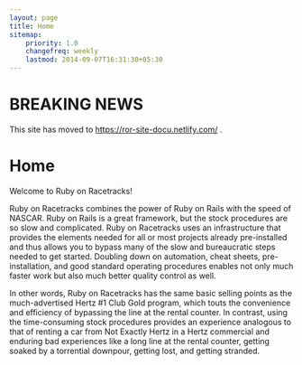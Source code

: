 ```yaml
---
layout: page
title: Home
sitemap:
    priority: 1.0
    changefreq: weekly
    lastmod: 2014-09-07T16:31:30+05:30
---
```


# BREAKING NEWS

This site has moved to https://ror-site-docu.netlify.com/ .

# Home
Welcome to Ruby on Racetracks!



Ruby on Racetracks combines the power of Ruby on Rails with the speed of NASCAR. Ruby on Rails is a great framework, but the stock procedures are so slow and complicated. Ruby on Racetracks uses an infrastructure that provides the elements needed for all or most projects already pre-installed and thus allows you to bypass many of the slow and bureaucratic steps needed to get started.  Doubling down on automation, cheat sheets, pre-installation, and good standard operating procedures enables not only much faster work but also much better quality control as well.

In other words, Ruby on Racetracks has the same basic selling points as the much-advertised Hertz #1 Club Gold program, which touts the convenience and efficiency of bypassing the line at the rental counter. In contrast, using the time-consuming stock procedures provides an experience analogous to that of renting a car from Not Exactly Hertz in a Hertz commercial and enduring bad experiences like a long line at the rental counter, getting soaked by a torrential downpour, getting lost, and getting stranded. 
